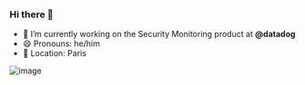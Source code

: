 ### Hi there 👋

- 🔭 I’m currently working on the Security Monitoring product at **@datadog**
- 😄 Pronouns: he/him
- 📌 Location: Paris

![image](https://giffiles.alphacoders.com/209/209343.gif)
